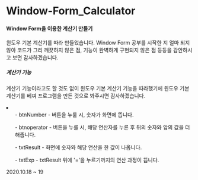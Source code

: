# Window-Form_Calculator

 <div>
  <h4>Window Form을 이용한 계산기 만들기</h4>

  <p>윈도우 기본 계산기를 따라 만들었습니다.
  Window Form 공부를 시작한 지 얼마 되지 않아 코드가 그리 깨끗하지 않은 점,
  기능이 완벽하게 구현되지 않은 점 등등을 감안하시고 보면 감사하겠습니다. <p>
 </div>
 <div>
  <h5>계산기 기능</h5>

  <p>계산기 기능이라고도 할 것도 없이 윈도우 기본 계산기 기능을 따라했기에 윈도우 기본 계산기를 베껴 프로그램을 만든 것으로 봐주시면 감사하겠습니다. </p>
  <li>
    <ul>- btnNumber - 버튼을 누룰 시, 숫자가 화면에 뜹니다.</ul>
    <ul>- btnoperator - 버튼을 누룰 시, 해당 연산자를 누른 후 뒤의 숫자와 앞의 값을 더해줍니다.</ul>
    <ul>- txtResult - 화면에 숫자와 해당 연산을 한 값이 나옵니다.</ul>
    <ul>- txtExp - txtResult 위에 '='을 누르기까지의 연산 과정이 뜹니다.</ul>
  </li>
 <div>
  
 <a>2020.10.18 ~ 19
